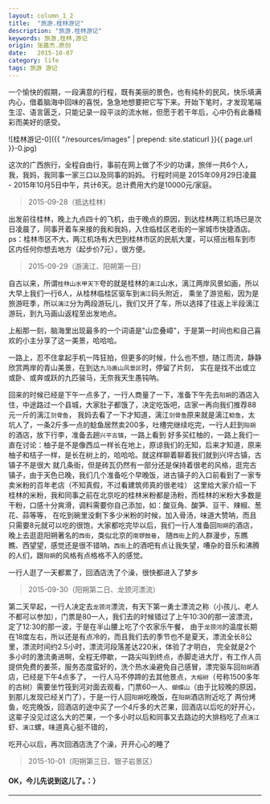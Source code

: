 ```yaml
---
layout: column_1_2
title:  "旅游.桂林游记"
description: "旅游.桂林游记"
keywords: 旅游,桂林,游记
origin: 张嘉杰.原创
date:   2015-10-07
category: life
tags: 旅游 游记
---
```


一个愉快的假期，一段满意的行程，既有美丽的景色，也有纯朴的民风，快乐填满内心，借着脑海中回味的喜悦，急急地想要把它写下来。开始下笔时，才发现笔端生涩、语言匮乏，只能记录一段平淡的流水帐，但愿于若干年后，心中仍有此番精彩而美好的感受。

<!--more-->

![桂林游记-0]({{ "/resources/images" | prepend: site.staticurl }}{{ page.url }}-0.jpg) 

这次的广西旅行，全程自由行，事前在网上做了不少的功课，旅伴一共6个人，我，我妈，我同事一家三口以及同事的妈妈。
行程时间是 2015年09月29日凌晨 - 2015年10月5日中午，共计6天。总计费用大约是10000元/家庭。

> 2015-09-28（抵达桂林）

出发前往桂林，晚上九点四十的飞机，由于晚点的原因，到达桂林两江机场已是次日凌晨了，同事开着车来接的我和我妈，入住临桂区老街的一家城市快捷酒店。
ps：桂林市区不大，两江机场有大巴到桂林市区的民航大厦，可以搭出租车到市区内任何你想去地方（起步价7元），很方便。

> 2015-09-29（游漓江、阳朔第一日）

自古以来，所谓`桂林山水甲天下`夸的就是桂林的`漓江`山水，漓江两岸风景如画，所以大早上我们一行6人，从桂林临桂区驱车到`漓江`码头附近，
乘坐了游览船，因为是旅游旺季，所以`漓江`分为两段游玩儿，我们又开了车，所以选择了往返上半段漓江游玩，到九马画山返程至出发地点。

上船那一刻，脑海里出现最多的一个词语是"山峦叠嶂"，于是第一时间也和自己喜欢的小主分享了这一美景，哈哈哈。

一路上，忍不住拿起手机一阵狂拍，但更多的时候，什么也不想，随江而流，静静欣赏两岸的青山美景，在到达`九马画山风景区`时，停留了片刻，
实在是找不出或立或卧、或奔或跃的九匹骏马，无奈我天生愚钝呐。

回来的时候已经是下午一点多了，一行人商量了一下，准备下午先去`阳朔`的酒店入住，中途路过一个县城，大家肚子都饿了，决定吃饭吧，店家一再向我们推荐88元一斤的漓江`剑骨鱼`，
我妈去看了一下才知道，漓江`剑骨鱼`原来就是漓江`鲶鱼`，太坑人了，一条2斤多一点的鲶鱼居然卖200多，吐槽完继续吃完，一行人赶到`阳朔`的酒店，放下行李，准备去趟`兴平古镇`，一路上看到
好多买红柚的，一路上我们一直在讨论：柚子是不是像西瓜一样长在地上，原谅我们的无知，后来才知道，原来柚子和桔子一样，是长在树上的，哈哈哈。就这样聊着聊着我们就到兴坪古镇，古镇子不是很大
就几条街，但是砖瓦仍然有一部分还是保持着很老的风格，逛完古镇子，由于天色已晚，我们几个准备吃个早晚饭，进古镇子的入口前看到了一家专卖米粉的百年老店（不知真假，不过看建筑师真的很老哇）
这里给大家介绍一下桂林的米粉，我和同事之前在北京吃的桂林米粉都是汤粉，而桂林的米粉大多数是干粉，口感十分爽滑，调料需要你自己添加，如：酸豆角、酸笋、豆干、辣椒、葱花、蒜等等，
在吃到碗里没剩下多少米粉的时候，加入骨汤，味道大赞呐，而且只需要8元就可以吃的很饱，大家都吃完毕以后，我们一行人准备回`阳朔`的酒店，晚上去逛逛阳朔著名的`西街`，类似北京的`南锣鼓巷`，
随`西街`上的人群漫步，东瞧瞧、西望望，感觉还是很不错呐，`西街`上的酒吧有点让我失望，嘈杂的音乐和沸腾的人们，跟`阳朔`的风格有点格格不入的感觉。

一行人逛了一天都累了，回酒店洗了个澡，很快都进入了梦乡

> 2015-09-30（阳朔第二日、龙颈河漂流）

第二天早起，一行人决定去`龙颈河`漂流，有天下第一勇士漂流之称（小孩儿、老人不都可以参加），门票是80一人，我们去的时候错过了上午10:30的那一波漂流，定了12:30的那一波，于是在半山腰上吃了个农家乐午餐，
由于`龙颈河`的温度长期在18度左右，所以还是有点冷的，而且我们去的季节也不是夏天，漂流全长8公里，漂流时间约2.5小时，漂流河段落差达220米，体验了才明白，
完全就是2个多小时的激流勇进啊，全程无停歇，一路尖叫到终点，赤脚走进大厅，有工作人员提供免费的姜茶，服务态度蛮好的，洗个热水澡避免自己感冒，漂完驱车回`阳朔`酒店，已经是下午4点多了，
一行人马不停蹄的去其他景点，`大榕树`（号称1500多年的古树）需要坐竹筏到河对面去观看，门票60一人、`蝴蝶山`（由于比较晚的原因，到那儿发现已经关门了），于是一行人回`阳朔`吃晚饭，在`阳朔`酒店附近吃了
两份烤鱼，吃完晚饭，回酒店的途中买了一个4斤多的大芒果，回酒店以后吃的好开心，这辈子没见过这么大的芒果，一个多小时以后和同事又去路边的大排档吃了点`漓江`虾、`漓江`螺，味道真心挺不错的，

吃开心以后，再次回酒店洗了个澡，开开心心的睡了

> 2015-10-01（阳朔第三日、银子岩景区）



#### OK，今儿先说到这儿了。：）

---------------------------------------